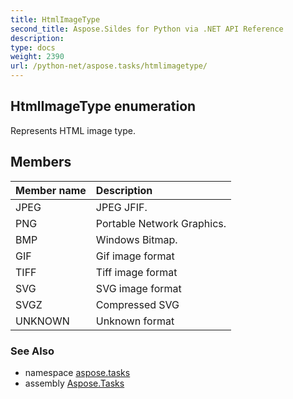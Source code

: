 ```yaml
---
title: HtmlImageType
second_title: Aspose.Sildes for Python via .NET API Reference
description: 
type: docs
weight: 2390
url: /python-net/aspose.tasks/htmlimagetype/
---
```


## HtmlImageType enumeration

Represents HTML image type.

## Members
| Member name | Description |
| :- | :- |
|JPEG|JPEG JFIF.|
|PNG|Portable Network Graphics.|
|BMP|Windows Bitmap.|
|GIF|Gif image format|
|TIFF|Tiff image format|
|SVG|SVG image format|
|SVGZ|Compressed SVG|
|UNKNOWN|Unknown format|

### See Also

* namespace [aspose.tasks](/tasks/python-net/aspose.tasks/)
* assembly [Aspose.Tasks](/tasks/python-net/)

